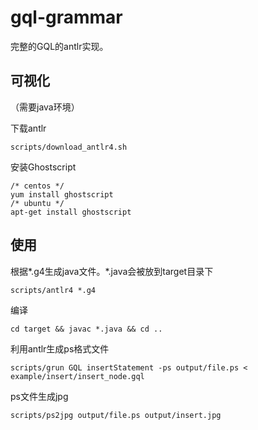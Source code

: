 # gql-grammar

完整的GQL的antlr实现。

## 可视化

（需要java环境）

下载antlr
```
scripts/download_antlr4.sh
```
安装Ghostscript
```
/* centos */
yum install ghostscript
/* ubuntu */
apt-get install ghostscript
```
## 使用

根据*.g4生成java文件。*.java会被放到target目录下
```
scripts/antlr4 *.g4
```
编译
```
cd target && javac *.java && cd ..
```
利用antlr生成ps格式文件
```
scripts/grun GQL insertStatement -ps output/file.ps < example/insert/insert_node.gql
```
ps文件生成jpg
```
scripts/ps2jpg output/file.ps output/insert.jpg
```

